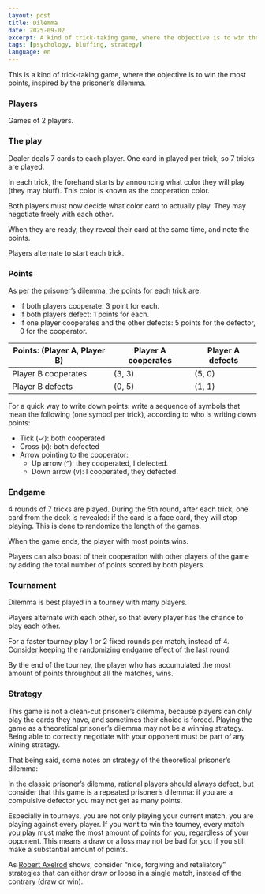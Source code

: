 ```yaml
---
layout: post
title: Dilemma
date: 2025-09-02
excerpt: A kind of trick-taking game, where the objective is to win the most points, inspired by the prisoner’s dilemma.
tags: [psychology, bluffing, strategy]
language: en
---
```


This is a kind of trick-taking game, where the objective is to win the most points, inspired by the prisoner’s dilemma.

### Players

Games of 2 players.

### The play

Dealer deals 7 cards to each player. One card in played per trick, so 7 tricks are played.

In each trick, the forehand starts by announcing what color they will play (they may bluff). This color is known as the cooperation color.

Both players must now decide what color card to actually play. They may negotiate freely with each other.

When they are ready, they reveal their card at the same time, and note the points.

Players alternate to start each trick.

### Points

As per the prisoner’s dilemma, the points for each trick are:

- If both players cooperate: 3 point for each.
- If both players defect: 1 points for each.
- If one player cooperates and the other defects: 5 points for the defector, 0 for the cooperator.

| Points: (Player A, Player B) | Player A cooperates | Player A defects |
| --- | --- | --- |
| Player B cooperates | (3, 3) | (5, 0) |
| Player B defects | (0, 5) | (1, 1) |

For a quick way to write down points: write a sequence of symbols that mean the following (one symbol per trick), according to who is writing down points:

- Tick (✓): both cooperated
- Cross (x): both defected
- Arrow pointing to the cooperator:
    - Up arrow (^): they cooperated, I defected.
    - Down arrow (v): I cooperated, they defected.

### Endgame

4 rounds of 7 tricks are played. During the 5th round, after each trick, one card from the deck is revealed: if the card is a face card, they will stop playing. This is done to randomize the length of the games.

When the game ends, the player with most points wins.

Players can also boast of their cooperation with other players of the game by adding the total number of points scored by both players.

### Tournament

Dilemma is best played in a tourney with many players.

Players alternate with each other, so that every player has the chance to play each other.

For a faster tourney play 1 or 2 fixed rounds per match, instead of 4. Consider keeping the randomizing endgame effect of the last round.

By the end of the tourney, the player who has accumulated the most amount of points throughout all the matches, wins.

### Strategy

This game is not a clean-cut prisoner’s dilemma, because players can only play the cards they have, and sometimes their choice is forced. Playing the game as a theoretical prisoner’s dilemma may not be a winning strategy. Being able to correctly negotiate with your opponent must be part of any wining strategy.

That being said, some notes on strategy of the theoretical prisoner’s dilemma:

In the classic prisoner’s dilemma, rational players should always defect, but consider that this game is a repeated prisoner’s dilemma: if you are a compulsive defector you may not get as many points.

Especially in tourneys, you are not only playing your current match, you are playing against every player. If you want to win the tourney, every match you play must make the most amount of points for you, regardless of your opponent. This means a draw or a loss may not be bad for you if you still make a substantial amount of points.

As [Robert Axelrod](https://www.jstor.org/stable/173638) shows, consider “nice, forgiving and retaliatory” strategies that can either draw or loose in a single match, instead of the contrary (draw or win).
